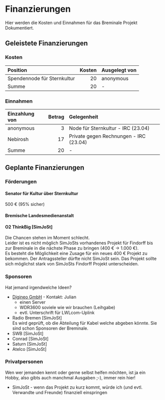 # Finanzierungen
Hier werden die Kosten und Einnahmen für das Breminale Projekt Dokumentiert.

## Geleistete Finanzierungen

### Kosten

  Position | Kosten | Ausgelegt von
:-------------|---------:|:------------
 Spendennode für Sternkultur | 20 | anonymous 
 Summe | 20 | -


### Einnahmen

| Einzahlung von | Betrag | Gelegenheit |
|:---------------|---------:|:-----------------|
| anonymous | 3 | Node für Sternkultur - IRC (23.04) |
| Nebirosh | 17 | Private gegen Rechnungen - IRC (23.04) |
| Summe | 20 | - |


## Geplante Finanzierungen
### Förderungen
#### Senator für Kultur über Sternkultur
500 € (95% sicher)

#### Bremische Landesmedienanstalt

#### O2 ThinkBig [SimJoSt]
Die Chancen stehen im Moment schlecht.  
Leider ist es nicht möglich SimJoSts vorhandenes Projekt für Findorff bis zur Breminale in die nächste Phase zu bringen (400 € -> 1.000 €).  
Es besteht die Möglichkeit eine Zusage für ein neues 400 € Projekt zu bekommen. Der Antragssteller dürfte nicht SimJoSt sein. Das Projekt sollte sich möglichst stark von SimJoSts Findorff Projekt unterscheiden.

### Sponsoren
Hat jemand irgendwelche Ideen?

* [Digineo GmbH](http://www.digineo.de) - Kontakt: Julian
  * einen Server
  * WDR3600 soviele wie wir brauchen (Leihgabe)
  * evtl. Unterschrift für LWLcom-Uplink
* Radio Bremen [SimJoSt]  
  Es wird geprüft, ob die Abteilung für Kabel welche abgeben könnte.
  Sie sind schon Sponsoren der Breminale.
* SWB [SimJoSt]
* Conrad [SimJoSt]
* Saturn [SimJoSt]
* Atelco [SimJoSt]

### Privatpersonen

Wen wer jemanden kennt oder gerne selbst helfen möchten, ist ja ein Hobby, also gibts auch manchmal Ausgaben ;-), immer rein hier!

* SimJoSt - wenn das Projekt zu kurz kommt, würde ich (und evtl. Verwandte und Freunde) finanziell einspringen